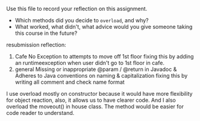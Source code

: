 Use this file to record your reflection on this assignment.

- Which methods did you decide to `overload`, and why?
- What worked, what didn't, what advice would you give someone taking this course in the future?

resubmission reflection:

1. Cafe
    No Exception to attempts to move off 1st floor
        fixing this by adding an runtimeexception when user didn't go to 1st floor in cafe.
2. general
    Missing or inappropriate @param / @return in Javadoc & Adheres to Java conventions on naming & capitalization
        fixing this by writing all comment and check name format


I use overload mostly on constructor because it would have more flexibility for object reaction, also, it allows us to have clearer code. And I also overload the moveout() in house class. The method would be easier for code reader to understand.
